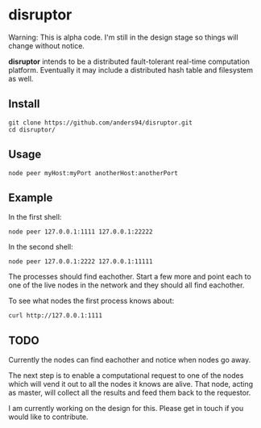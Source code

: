 disruptor
=========

Warning: This is alpha code. I'm still in the design stage so things will change without notice.

**disruptor** intends to be a distributed fault-tolerant real-time computation platform. Eventually
it may include a distributed hash table and filesystem as well.

Install
-----
    git clone https://github.com/anders94/disruptor.git
    cd disruptor/

Usage
-----
    node peer myHost:myPort anotherHost:anotherPort

Example
-------
In the first shell:

    node peer 127.0.0.1:1111 127.0.0.1:22222

In the second shell:

    node peer 127.0.0.1:2222 127.0.0.1:11111

The processes should find eachother. Start a few more and point each to one of the live nodes in 
the network and they should all find eachother.

To see what nodes the first process knows about:

    curl http://127.0.0.1:1111

TODO
----
Currently the nodes can find eachother and notice when nodes go away.

The next step is to enable a computational request to one of the nodes which will vend
it out to all the nodes it knows are alive. That node, acting as master, will collect all
the results and feed them back to the requestor.

I am currently working on the design for this. Please get in touch if you would like to contribute.
